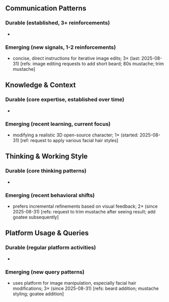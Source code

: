 ## Communication Patterns
### Durable (established, 3+ reinforcements)
- 

### Emerging (new signals, 1-2 reinforcements)
- concise, direct instructions for iterative image edits; 3× (last: 2025-08-31) [refs: image editing requests to add short beard; 80s mustache; trim mustache]

## Knowledge & Context
### Durable (core expertise, established over time)
-

### Emerging (recent learning, current focus)
- modifying a realistic 3D open-source character; 1× (started: 2025-08-31) [ref: request to apply various facial hair styles]

## Thinking & Working Style
### Durable (core thinking patterns)
-

### Emerging (recent behavioral shifts)
- prefers incremental refinements based on visual feedback; 2× (since 2025-08-31) [refs: request to trim mustache after seeing result; add goatee subsequently]

## Platform Usage & Queries
### Durable (regular platform activities)
-

### Emerging (new query patterns)
- uses platform for image manipulation, especially facial hair modifications; 3× (since 2025-08-31) [refs: beard addition; mustache styling; goatee addition]